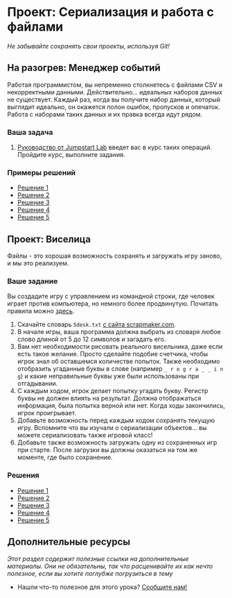 # Проект: Сериализация и работа с файлами
<!-- *...* -->

*Не забывайте сохранять свои проекты, используя Git!*

## На разогрев: Менеджер событий

Работая программистом, вы непременно столкнетесь с файлами CSV и некорректными данными. Действительно... идеальных наборов данных не существует. Каждый раз, когда вы получите набор данных, который выглядит идеально, он окажется полон ошибок, пропусков и опечаток. Работа с наборами таких данных и их правка всегда идут рядом.

### Ваша задача

1. [Руководство от Jumpstart Lab](http://tutorials.jumpstartlab.com/projects/eventmanager.html) введет вас в курс таких операций. Пройдите курс, выполните задания.

### Примеры решений

* [Решение 1](https://github.com/Jberczel/odin-projects/tree/master/event_manager)
* [Решение 2](https://github.com/donaldali/odin-ruby/tree/master/project_serialization/event_manager)
* [Решение 3](https://github.com/imousterian/OdinProject/tree/master/Project2_4_Ruby_FileIO/event_manager)
* [Решение 4](https://github.com/tim5046/projectOdin/tree/master/FilesAndSerialization/event_manager)
* [Решение 5](https://github.com/thomasjnoe/jumpstartlab-event-manager)


## Проект: Виселица

Файлы - это хорошая возможность сохранять и загружать игру заново, и мы это реализуем.

### Ваше задание

Вы создадите игру с управлением из командной строки, где человек играет против компьютера, но немного более продвинутую. Почитать правила можно [здесь](https://ru.wikipedia.org/wiki/Виселица_(игра)).

1. Скачайте словарь `5desk.txt` [с сайта scrapmaker.com](http://scrapmaker.com/view/twelve-dicts/5desk.txt).
2. В начале игры, ваша программа должна выбрать из словаря любое слово длиной от 5 до 12 символов и загадать его.
3. Вам нет необходимости рисовать реального висельника, даже если есть такое желание. Просто сделайте подобие счетчика, чтобы игрок знал об оставшемся количестве попыток. Также необходимо отобразить угаданные буквы в слове (например `_ r o g r a _ _ i n g`) и какие неправильные буквы уже были использованы при отгадывании.
2. С каждым ходом, игрок делает попытку угадать букву. Регистр буквы не должен влиять на результат. Должна отображаться информация, была попытка верной или нет. Когда ходы закончились, игрок проигрывает.
3. Добавьте возможность перед каждым ходом сохранять текущую игру. Вспомните что вы изучали о сериализации объектов... вы можете сериализовать также игровой класс!
4. Добавьте также возможность загружать одну из сохраненных игр при старте. После загрузки вы должны оказаться на том же моменте, где было сохранение.

### Решения

* [Решение 1](https://github.com/ll14m4n/the-odin-project/tree/master/3_Ruby_hangman)
* [Решение 2](https://github.com/Jberczel/odin-projects/tree/master/hangman)
* [Решение 3](https://github.com/krzoldakowski/theodinproject/tree/master/hangman_fileio)
* [Решение 4](https://github.com/jayrobin/hangman)
* [Решение 5](https://github.com/donaldali/odin-ruby/tree/master/project_serialization/hangman)


## Дополнительные ресурсы

*Этот раздел содержит полезные ссылки на дополнительные материалы. Они не обязательны, так что расценивайте их как нечто полезное, если вы хотите поглубже погрузиться в тему*

* Нашли что-то полезное для этого урока? [Сообщите нам!](mailto:frey@list.ru)

